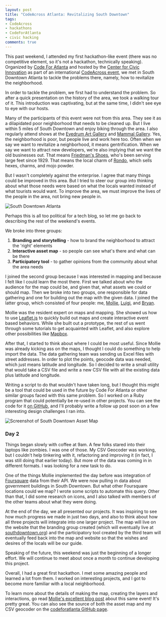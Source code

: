 ```yaml
---
layout: post
title: "CodeAcross Atlanta: Revitalizing South Downtown"
tags:
- CodeAcross
- hackathons
- CodeForAtlanta
- civic hacking
comments: true
---
```


This past weekend, I attended my first hackathon-like event (there was no competitive element, so it's not a hackathon, technically speaking). Organized by <a href="http://www.codeforatlanta.org/">Code For Atlanta</a> and hosted by the <a href="http://www.civicatlanta.org/">Center for Civic Innovation</a> as part of an international <a href="http://www.codeforamerica.org/events/codeacross-2015/">CodeAcross event</a>, we met in South Downtown Atlanta to tackle the problems there, namely, how to revitalize the neighborhood.

In order to tackle the problem, we first had to understand the problem. So after a quick presentation on the history of the area, we took a walking tour of it. This introduction was captivating, but at the same time, I didn't see eye to eye with our hosts.

Many of the participants of this event were not from this area. They see it as a dilapidated poor neighborhood that needs to be cleaned up. But I live within 5 miles of South Downtown and enjoy biking through the area. I also regularly attend shows at the <a href="http://www.eyedrum.org/">Eyedrum Art Gallery</a> and <a href="http://www.mammalgallery.com/">Mammal Gallery</a>. Yes, the neighborhood is poor, but people live and work here too. Often when we say we want to revitalize a neighborhood, it means gentrification. When we say we want to attract new developers, we're also implying that we want the old businesses out. That means <a href="http://largefeet.com/">Friedman's Shoes</a>, who's been serving large feet since 1929. That means the local charm of <a href="http://clatl.com/atlanta/i-like-south-downtown-atlanta-the-way-it-is/Content?oid=4209416">Rondo</a>, which sells hexes, charms, and mojo powder.

But I wasn't completely against the enterprise. I agree that many things could be improved in this area. But I tried to steer our group into thinking about what those needs were based on what the locals wanted instead of what tourists would want. To improve the area, we must improve the lives of the people in the area, not bring new people in.

<img src="{{ site.imageurl }}southdowntown1.jpg" alt="South Downtown Atlanta" />

Perhaps this is all too political for a tech blog, so let me go back to describing the rest of the weekend's events.

We broke into three groups:
<ol>
	<li><strong>Branding and storytelling</strong> - how to brand the neighborhood to attract the 'right' elements</li>
	<li><strong>Interactive asset map</strong> - so people can see what's there and what can be there</li>
	<li><strong>Participatory tool</strong> - to gather opinions from the community about what the area needs</li>
</ol>
I joined the second group because I was interested in mapping and because I felt like I could learn the most there. First we talked about who the audience for the map could be, and given that, what assets we could or should map. Then we broke into two groups, one responsible for data gathering and one for building out the map with the given data. I joined the latter group, which consisted of four people: me, <a href="http://mollietaylor.com/">Mollie</a>, <a href="http://luigimontanez.com/">Luigi</a>, and <a href="http://www.bryan-lackey.com/">Bryan</a>.

Mollie was the resident expert on maps and mapping. She showed us how to use <a href="http://leafletjs.com/">Leaflet.js</a> to quickly build out maps and create interactive event based behaviors. While she built out a prototype, the rest of us went through some tutorials to get acquainted with Leaflet, and also explore other possibilities like <a href="https://www.mapbox.com/">Mapbox</a>.

After that, I started to think about where I could be most useful. Since Mollie was already kicking ass on the maps, I thought I could do something to help import the data. The data gathering team was sending us Excel files with street addresses. In order to plot the points, geocode data was needed, which just means latitude and longitude. So I decided to write a small utility that would take a CSV file and write a new CSV file with all the existing data plus latitude and longitude.

Writing a script to do that wouldn't have taken long, but I thought this might be a tool that could be used in the future by Code For Atlanta or other similar groups faced with this same problem. So I worked on a Ruby program that could potentially be re-used in other projects. You can see the code for it <a href="https://github.com/codeforatlanta/csv_geocoder">on GitHub</a>, and I'll probably write a follow up post soon on a few interesting design challenges I ran into.

<img src="{{ site.imageurl }}southdowntown2.jpg" alt="Screenshot of South Downtown Asset Map" />

### Day 2

Things began slowly with coffee at 9am. A few folks stared into their laptops like zombies. I was one of those. My CSV Geocoder was working, but I couldn't help tinkering with it, refactoring and improving it (in fact, I was still doing that earlier today). But more of the data was coming in in different formats. I was looking for a new task to do.

One of the things Mollie implemented the day before was integration of <a href="https://foursquare.com/">Foursquare</a> data from their API. We were now pulling in data about government buildings in South Downtown. But what other Foursquare locations could we map? I wrote some scripts to automate this query. Other than that, I did some research on icons, and I also talked with members of the other teams about what they were doing.

At the end of the day, we all presented our projects. It was inspiring to see how much progress we made in just two days, and also to think about how all three projects will integrate into one larger project. The map will live on the website that the branding group created (which will eventually live at <a href="http://www.southdowntown.org/">southdowntown.org</a>) and the participatory tool created by the third team will eventually feed back into the map and website so that the wishes and desires of the locals will be our guide.

Speaking of the future, this weekend was just the beginning of a longer effort. We will continue to meet about once a month to continue developing this project.

Overall, I had a great first hackathon. I met some amazing people and learned a lot from them. I worked on interesting projects, and I got to become more familiar with a local neighborhood.

To learn more about the details of making the map, creating the layers and interactions, go read <a href="http://blog.mollietaylor.com/codeacross-asset-map.html">Mollie's excellent blog post</a> about this same event! It's pretty great. You can also see the source of both the asset map and my CSV geocoder on the <a href="https://github.com/codeforatlanta/">codeforatlanta GitHub page</a>.